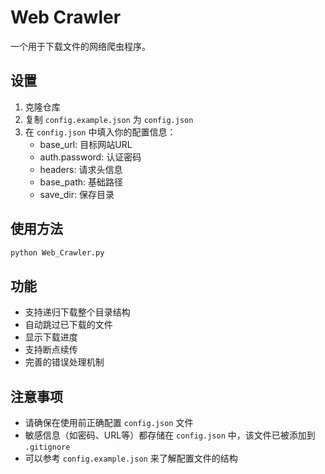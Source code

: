 # Web Crawler

一个用于下载文件的网络爬虫程序。

## 设置

1. 克隆仓库
2. 复制 `config.example.json` 为 `config.json`
3. 在 `config.json` 中填入你的配置信息：
   - base_url: 目标网站URL
   - auth.password: 认证密码
   - headers: 请求头信息
   - base_path: 基础路径
   - save_dir: 保存目录

## 使用方法

```bash
python Web_Crawler.py
```

## 功能

- 支持递归下载整个目录结构
- 自动跳过已下载的文件
- 显示下载进度
- 支持断点续传
- 完善的错误处理机制

## 注意事项

- 请确保在使用前正确配置 `config.json` 文件
- 敏感信息（如密码、URL等）都存储在 `config.json` 中，该文件已被添加到 `.gitignore`
- 可以参考 `config.example.json` 来了解配置文件的结构
